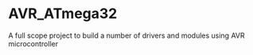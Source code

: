 # AVR_ATmega32
A full scope project to build a number of drivers and modules using AVR microcontroller
